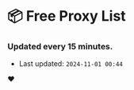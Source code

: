 # :package: Free Proxy List
### Updated every 15 minutes.

- Last updated: `2024-11-01 00:44`

:heart:

